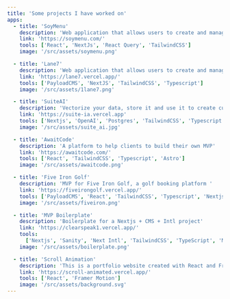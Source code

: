 ```yaml
---
title: 'Some projects I have worked on'
apps:
  - title: 'SoyMenu'
    description: 'Web application that allows users to create and manage their own menus. The platform will allow users to sell menus.'
    link: 'https://soymenu.com/'
    tools: ['React', 'NextJs', 'React Query', 'TailwindCSS']
    image: '/src/assets/soymenu.png'

  - title: 'Lane7'
    description: 'Web application that allows users to create and manage their own menus. The platform will allow users to sell menus.'
    link: 'https://lane7.vercel.app/'
    tools: ['PayloadCMS', 'NextJS', 'TailwindCSS', 'Typescript']
    image: '/src/assets/1lane7.png'

  - title: 'SuiteAI'
    description: 'Vectorize your data, store it and use it to create custom AI Agents all in one place'
    link: 'https://suite-ia.vercel.app'
    tools: ['Nextjs', 'OpenAI', 'Postgres', 'TailwindCSS', 'Typescript']
    image: '/src/assets/suite_ai.jpg'

  - title: 'AwaitCode'
    description: 'A platform to help clients to build their own MVP'
    link: 'https://awaitcode.com/'
    tools: ['React', 'TailwindCSS', 'Typescript', 'Astro']
    image: '/src/assets/awaitcode.png'

  - title: 'Five Iron Golf'
    description: 'MVP for Five Iron Golf, a golf booking platform '
    link: 'https://fiveirongolf.vercel.app/'
    tools: ['PayloadCMS', 'React', 'TailwindCSS', 'Typescript', 'Nextjs']
    image: '/src/assets/fiveiron.png'

  - title: 'MVP Boilerplate'
    description: 'Boilerplate for a Nextjs + CMS + Intl project'
    link: 'https://clearspeak1.vercel.app/'
    tools:
      ['Nextjs', 'Sanity', 'Next Intl', 'TailwindCSS', 'TypeScript', 'Motion']
    image: '/src/assets/boilerplate.png'

  - title: 'Scroll Animation'
    description: 'This is a portfolio website created with React and Framer Motion, to show off my skills in scroll animation.'
    link: 'https://scroll-animated.vercel.app/'
    tools: ['React', 'Framer Motion']
    image: '/src/assets/background.svg'
---
```

